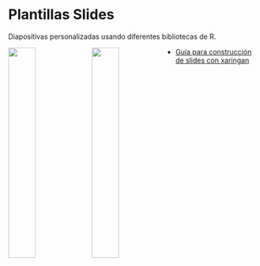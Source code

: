 # Plantillas Slides

Diapositivas personalizadas usando diferentes bibliotecas de R.

<img src="https://user-images.githubusercontent.com/163582/45438104-ea200600-b67b-11e8-80fa-d9f2a99a03b0.png" width="33%" align="left" /><img src="https://bookdown.org/yihui/rmarkdown/images/hex-rmarkdown.png" width="33%" align="left" />     


- [Guía para construcción de slides con xaringan](https://arm.rbind.io/slides/xaringan.html#1)

